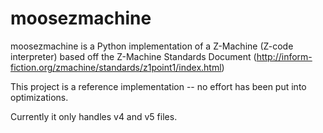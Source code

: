 # moosezmachine

moosezmachine is a Python implementation of a Z-Machine (Z-code interpreter) based off the Z-Machine Standards Document (http://inform-fiction.org/zmachine/standards/z1point1/index.html)

This project is a reference implementation -- no effort has been put into optimizations. 

Currently it only handles v4 and v5 files.
